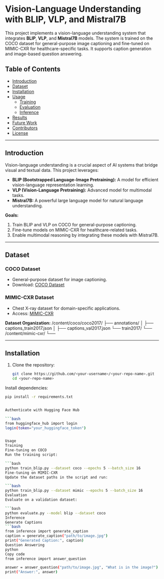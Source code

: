 # Vision-Language Understanding with BLIP, VLP, and Mistral7B

This project implements a vision-language understanding system that integrates **BLIP**, **VLP**, and **Mistral7B** models. The system is trained on the COCO dataset for general-purpose image captioning and fine-tuned on MIMIC-CXR for healthcare-specific tasks. It supports caption generation and image-based question answering.

## Table of Contents
- [Introduction](#introduction)
- [Dataset](#dataset)
- [Installation](#installation)
- [Usage](#usage)
  - [Training](#training)
  - [Evaluation](#evaluation)
  - [Inference](#inference)
- [Results](#results)
- [Future Work](#future-work)
- [Contributors](#contributors)
- [License](#license)

---

## Introduction

Vision-language understanding is a crucial aspect of AI systems that bridge visual and textual data. This project leverages:
- **BLIP (Bootstrapped Language-Image Pretraining):** A model for efficient vision-language representation learning.
- **VLP (Vision-Language Pretraining):** Advanced model for multimodal tasks.
- **Mistral7B:** A powerful large language model for natural language understanding.

**Goals:**
1. Train BLIP and VLP on COCO for general-purpose captioning.
2. Fine-tune models on MIMIC-CXR for healthcare-related tasks.
3. Enable multimodal reasoning by integrating these models with Mistral7B.

---

## Dataset

### COCO Dataset
- General-purpose dataset for image captioning.
- Download: [COCO Dataset](https://cocodataset.org)

### MIMIC-CXR Dataset
- Chest X-ray dataset for domain-specific applications.
- Access: [MIMIC-CXR](https://physionet.org/content/mimic-cxr/)

**Dataset Organization:**
/content/coco/coco2017/ ├── annotations/ │ ├── captions_train2017.json │ ├── captions_val2017.json └── train2017/ └── <image files> /content/mimic-cxr/ └── <image and annotation files>

---

## Installation

1. Clone the repository:
   ```bash
   git clone https://github.com/<your-username>/<your-repo-name>.git
   cd <your-repo-name>
Install dependencies:

 ```bash
pip install -r requirements.txt


Authenticate with Hugging Face Hub 

 ```bash
from huggingface_hub import login
login(token="your_huggingface_token")


Usage
Training
Fine-tuning on COCO
Run the training script:

 ```bash
python train_blip.py --dataset coco --epochs 5 --batch_size 16
Fine-tuning on MIMIC-CXR
Update the dataset paths in the script and run:

 ```bash
python train_blip.py --dataset mimic --epochs 5 --batch_size 16
Evaluation
Evaluate on a validation dataset:

 ```bash
python evaluate.py --model blip --dataset coco
Inference
Generate Captions
 ```bash
from inference import generate_caption
caption = generate_caption("path/to/image.jpg")
print("Generated Caption:", caption)
Question Answering
python
Copy code
from inference import answer_question

answer = answer_question("path/to/image.jpg", "What is in the image?")
print("Answer:", answer)
